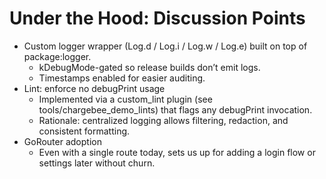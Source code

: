 # Under the Hood: Discussion Points

- Custom logger wrapper (Log.d / Log.i / Log.w / Log.e) built on top of package:logger.
  - kDebugMode-gated so release builds don’t emit logs.
  - Timestamps enabled for easier auditing.
- Lint: enforce no debugPrint usage
  - Implemented via a custom_lint plugin (see tools/chargebee_demo_lints) that flags any debugPrint invocation.
  - Rationale: centralized logging allows filtering, redaction, and consistent formatting.
- GoRouter adoption
  - Even with a single route today, sets us up for adding a login flow or settings later without churn.
